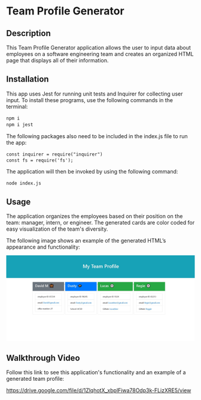 
# Team Profile Generator

## Description

This Team Profile Generator application allows the user to input data about employees on a software engineering team and creates an organized HTML page that displays all of their information. 

## Installation

This app uses Jest for running unit tests and Inquirer for collecting user input. To install these programs, use the following commands in the terminal:

```bash
npm i
npm i jest
```
The following packages also need to be included in the index.js file to run the app:

```
const inquirer = require("inquirer")
const fs = require('fs');
```

The application will then be invoked by using the following command:

```bash
node index.js
```
## Usage

The application organizes the employees based on their position on the team: manager, intern, or engineer. The generated cards are color coded for easy visualization of the team's diversity.

The following image shows an example of the generated HTML’s appearance and functionality:

![HTML webpage titled “My Team Profile” features three boxes listing employee names, titles, and other key info.](./assets/TeamProfile.JPG)

## Walkthrough Video

Follow this link to see this application's functionality and an example of a generated team profile:

https://drive.google.com/file/d/1ZlqhotX_xbplFiwa78Odp3k-FLizXRE5/view

